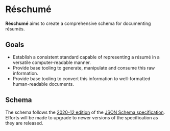 # Réschumé

**Réschumé** aims to create a comprehensive schema for documenting résumés.

## Goals

- Establish a consistent standard capable of representing a résumé in a versatile computer-readable manner.
- Provide base tooling to generate, manipulate and consume this raw information.
- Provide base tooling to convert this information to well-formatted human-readable documents.

## Schema

The schema follows the [2020-12 edition](https://json-schema.org/specification.html) of the [JSON Schema specification](https://json-schema.org). Efforts will be made to upgrade to newer versions of the specification as they are released.

